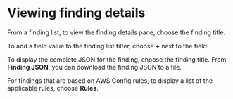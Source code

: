 # Viewing finding details<a name="finding-view-details"></a>

From a finding list, to view the finding details pane, choose the finding title\.

To add a field value to the finding list filter, choose **\+** next to the field\.

To display the complete JSON for the finding, choose the finding title\. From **Finding JSON**, you can download the finding JSON to a file\.

For findings that are based on AWS Config rules, to display a list of the applicable rules, choose **Rules**\.